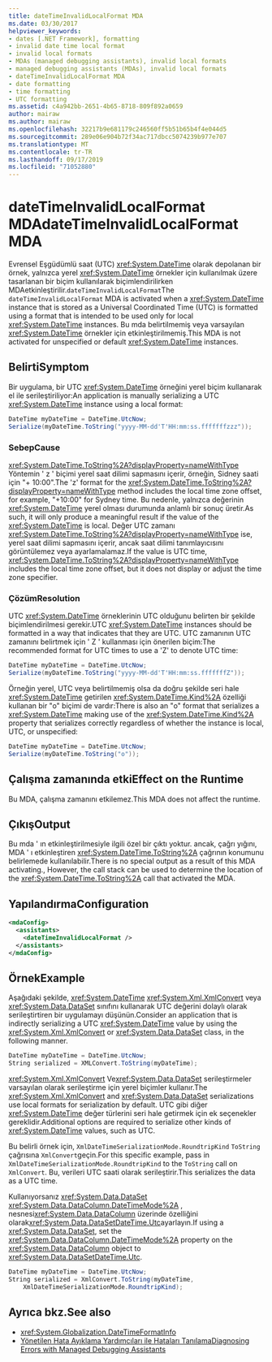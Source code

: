 ```yaml
---
title: dateTimeInvalidLocalFormat MDA
ms.date: 03/30/2017
helpviewer_keywords:
- dates [.NET Framework], formatting
- invalid date time local format
- invalid local formats
- MDAs (managed debugging assistants), invalid local formats
- managed debugging assistants (MDAs), invalid local formats
- dateTimeInvalidLocalFormat MDA
- date formatting
- time formatting
- UTC formatting
ms.assetid: c4a942bb-2651-4b65-8718-809f892a0659
author: mairaw
ms.author: mairaw
ms.openlocfilehash: 32217b9e681179c246560ff5b51b65b4f4e044d5
ms.sourcegitcommit: 289e06e904b72f34ac717dbcc5074239b977e707
ms.translationtype: MT
ms.contentlocale: tr-TR
ms.lasthandoff: 09/17/2019
ms.locfileid: "71052880"
---
```

# <a name="datetimeinvalidlocalformat-mda"></a><span data-ttu-id="12634-102">dateTimeInvalidLocalFormat MDA</span><span class="sxs-lookup"><span data-stu-id="12634-102">dateTimeInvalidLocalFormat MDA</span></span>
<span data-ttu-id="12634-103">Evrensel Eşgüdümlü saat (UTC) <xref:System.DateTime> olarak depolanan bir örnek, yalnızca yerel <xref:System.DateTime> örnekler için kullanılmak üzere tasarlanan bir biçim kullanılarak biçimlendirilirken MDAetkinleştirilir.`dateTimeInvalidLocalFormat`</span><span class="sxs-lookup"><span data-stu-id="12634-103">The `dateTimeInvalidLocalFormat` MDA is activated when a <xref:System.DateTime> instance that is stored as a Universal Coordinated Time (UTC) is formatted using a format that is intended to be used only for local <xref:System.DateTime> instances.</span></span> <span data-ttu-id="12634-104">Bu mda belirtilmemiş veya varsayılan <xref:System.DateTime> örnekler için etkinleştirilmemiş.</span><span class="sxs-lookup"><span data-stu-id="12634-104">This MDA is not activated for unspecified or default <xref:System.DateTime> instances.</span></span>  
  
## <a name="symptom"></a><span data-ttu-id="12634-105">Belirti</span><span class="sxs-lookup"><span data-stu-id="12634-105">Symptom</span></span>  
 <span data-ttu-id="12634-106">Bir uygulama, bir UTC <xref:System.DateTime> örneğini yerel biçim kullanarak el ile serileştiriliyor:</span><span class="sxs-lookup"><span data-stu-id="12634-106">An application is manually serializing a UTC <xref:System.DateTime> instance using a local format:</span></span>  
  
```csharp
DateTime myDateTime = DateTime.UtcNow;  
Serialize(myDateTime.ToString("yyyy-MM-dd'T'HH:mm:ss.fffffffzzz"));  
```  
  
### <a name="cause"></a><span data-ttu-id="12634-107">Sebep</span><span class="sxs-lookup"><span data-stu-id="12634-107">Cause</span></span>  
 <span data-ttu-id="12634-108"><xref:System.DateTime.ToString%2A?displayProperty=nameWithType> Yöntemin ' z ' biçimi yerel saat dilimi sapmasını içerir, örneğin, Sidney saati için "+ 10:00".</span><span class="sxs-lookup"><span data-stu-id="12634-108">The 'z' format for the <xref:System.DateTime.ToString%2A?displayProperty=nameWithType> method includes the local time zone offset, for example, "+10:00" for Sydney time.</span></span> <span data-ttu-id="12634-109">Bu nedenle, yalnızca değerinin <xref:System.DateTime> yerel olması durumunda anlamlı bir sonuç üretir.</span><span class="sxs-lookup"><span data-stu-id="12634-109">As such, it will only produce a meaningful result if the value of the <xref:System.DateTime> is local.</span></span> <span data-ttu-id="12634-110">Değer UTC zamanı <xref:System.DateTime.ToString%2A?displayProperty=nameWithType> ise, yerel saat dilimi sapmasını içerir, ancak saat dilimi tanımlayıcısını görüntülemez veya ayarlamalamaz.</span><span class="sxs-lookup"><span data-stu-id="12634-110">If the value is UTC time, <xref:System.DateTime.ToString%2A?displayProperty=nameWithType> includes the local time zone offset, but it does not display or adjust the time zone specifier.</span></span>  
  
### <a name="resolution"></a><span data-ttu-id="12634-111">Çözüm</span><span class="sxs-lookup"><span data-stu-id="12634-111">Resolution</span></span>  
 <span data-ttu-id="12634-112">UTC <xref:System.DateTime> örneklerinin UTC olduğunu belirten bir şekilde biçimlendirilmesi gerekir.</span><span class="sxs-lookup"><span data-stu-id="12634-112">UTC <xref:System.DateTime> instances should be formatted in a way that indicates that they are UTC.</span></span> <span data-ttu-id="12634-113">UTC zamanının UTC zamanını belirtmek için ' Z ' kullanması için önerilen biçim:</span><span class="sxs-lookup"><span data-stu-id="12634-113">The recommended format for UTC times to use a 'Z' to denote UTC time:</span></span>  
  
```csharp
DateTime myDateTime = DateTime.UtcNow;  
Serialize(myDateTime.ToString("yyyy-MM-dd'T'HH:mm:ss.fffffffZ"));  
```  
  
 <span data-ttu-id="12634-114">Örneğin yerel, UTC veya belirtilmemiş olsa da doğru şekilde seri hale <xref:System.DateTime> getirilen <xref:System.DateTime.Kind%2A> özelliği kullanan bir "o" biçimi de vardır:</span><span class="sxs-lookup"><span data-stu-id="12634-114">There is also an "o" format that serializes a <xref:System.DateTime> making use of the <xref:System.DateTime.Kind%2A> property that serializes correctly regardless of whether the instance is local, UTC, or unspecified:</span></span>  
  
```csharp
DateTime myDateTime = DateTime.UtcNow;  
Serialize(myDateTime.ToString("o"));  
```  
  
## <a name="effect-on-the-runtime"></a><span data-ttu-id="12634-115">Çalışma zamanında etki</span><span class="sxs-lookup"><span data-stu-id="12634-115">Effect on the Runtime</span></span>  
 <span data-ttu-id="12634-116">Bu MDA, çalışma zamanını etkilemez.</span><span class="sxs-lookup"><span data-stu-id="12634-116">This MDA does not affect the runtime.</span></span>  
  
## <a name="output"></a><span data-ttu-id="12634-117">Çıkış</span><span class="sxs-lookup"><span data-stu-id="12634-117">Output</span></span>  
 <span data-ttu-id="12634-118">Bu mda ' ın etkinleştirilmesiyle ilgili özel bir çıktı yoktur. ancak, çağrı yığını, MDA ' ı etkinleştiren <xref:System.DateTime.ToString%2A> çağrının konumunu belirlemede kullanılabilir.</span><span class="sxs-lookup"><span data-stu-id="12634-118">There is no special output as a result of this MDA activating., However, the call stack can be used to determine the location of the <xref:System.DateTime.ToString%2A> call that activated the MDA.</span></span>  
  
## <a name="configuration"></a><span data-ttu-id="12634-119">Yapılandırma</span><span class="sxs-lookup"><span data-stu-id="12634-119">Configuration</span></span>  
  
```xml  
<mdaConfig>  
  <assistants>  
    <dateTimeInvalidLocalFormat />  
  </assistants>  
</mdaConfig>  
```  
  
## <a name="example"></a><span data-ttu-id="12634-120">Örnek</span><span class="sxs-lookup"><span data-stu-id="12634-120">Example</span></span>  
 <span data-ttu-id="12634-121">Aşağıdaki şekilde, <xref:System.DateTime> <xref:System.Xml.XmlConvert> veya <xref:System.Data.DataSet> sınıfını kullanarak UTC değerini dolaylı olarak serileştirtiren bir uygulamayı düşünün.</span><span class="sxs-lookup"><span data-stu-id="12634-121">Consider an application that is indirectly serializing a UTC <xref:System.DateTime> value by using the <xref:System.Xml.XmlConvert> or <xref:System.Data.DataSet> class, in the following manner.</span></span>  
  
```csharp
DateTime myDateTime = DateTime.UtcNow;  
String serialized = XMLConvert.ToString(myDateTime);  
```  
  
 <span data-ttu-id="12634-122"><xref:System.Xml.XmlConvert> Ve<xref:System.Data.DataSet> serileştirmeler varsayılan olarak serileştirme için yerel biçimler kullanır.</span><span class="sxs-lookup"><span data-stu-id="12634-122">The <xref:System.Xml.XmlConvert> and <xref:System.Data.DataSet> serializations use local formats for serialization by default.</span></span> <span data-ttu-id="12634-123">UTC gibi diğer <xref:System.DateTime> değer türlerini seri hale getirmek için ek seçenekler gereklidir.</span><span class="sxs-lookup"><span data-stu-id="12634-123">Additional options are required to serialize other kinds of <xref:System.DateTime> values, such as UTC.</span></span>  
  
 <span data-ttu-id="12634-124">Bu belirli örnek için, `XmlDateTimeSerializationMode.RoundtripKind` `ToString` çağrısına `XmlConvert`geçin.</span><span class="sxs-lookup"><span data-stu-id="12634-124">For this specific example, pass in `XmlDateTimeSerializationMode.RoundtripKind` to the `ToString` call on `XmlConvert`.</span></span> <span data-ttu-id="12634-125">Bu, verileri UTC saati olarak serileştirir.</span><span class="sxs-lookup"><span data-stu-id="12634-125">This serializes the data as a UTC time.</span></span>  
  
 <span data-ttu-id="12634-126">Kullanıyorsanız <xref:System.Data.DataSet> <xref:System.Data.DataColumn.DateTimeMode%2A> , nesnesi<xref:System.Data.DataColumn> üzerinde özelliğini olarak<xref:System.Data.DataSetDateTime.Utc>ayarlayın.</span><span class="sxs-lookup"><span data-stu-id="12634-126">If using a <xref:System.Data.DataSet>, set the <xref:System.Data.DataColumn.DateTimeMode%2A> property on the <xref:System.Data.DataColumn> object to <xref:System.Data.DataSetDateTime.Utc>.</span></span>  
  
```csharp
DateTime myDateTime = DateTime.UtcNow;  
String serialized = XmlConvert.ToString(myDateTime,   
    XmlDateTimeSerializationMode.RoundtripKind);  
```  
  
## <a name="see-also"></a><span data-ttu-id="12634-127">Ayrıca bkz.</span><span class="sxs-lookup"><span data-stu-id="12634-127">See also</span></span>

- <xref:System.Globalization.DateTimeFormatInfo>
- [<span data-ttu-id="12634-128">Yönetilen Hata Ayıklama Yardımcıları ile Hataları Tanılama</span><span class="sxs-lookup"><span data-stu-id="12634-128">Diagnosing Errors with Managed Debugging Assistants</span></span>](diagnosing-errors-with-managed-debugging-assistants.md)

